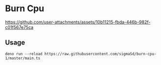 # Burn Cpu

https://github.com/user-attachments/assets/10b11215-fbda-446b-982f-c01f567e75ca

## Usage

```
deno run --reload https://raw.githubusercontent.com/sigmaSd/burn-cpu-1/master/main.ts
```
